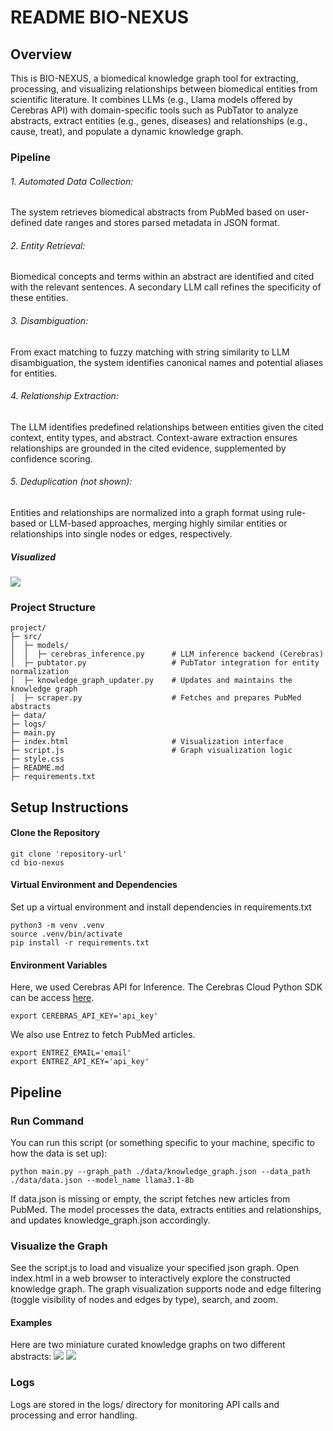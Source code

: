 # README BIO-NEXUS
## Overview
This is BIO-NEXUS, a biomedical knowledge graph tool for extracting, processing, and visualizing relationships between biomedical entities from scientific literature. It combines LLMs (e.g., Llama models offered by Cerebras API) with domain-specific tools such as PubTator to analyze abstracts, extract entities (e.g., genes, diseases) and relationships (e.g., cause, treat), and populate a dynamic knowledge graph.

### Pipeline
###### 1. Automated Data Collection: 
The system retrieves biomedical abstracts from PubMed based on user-defined date ranges and stores parsed metadata in JSON format.
###### 2. Entity Retrieval: 
Biomedical concepts and terms within an abstract are identified and cited with the relevant sentences. A secondary LLM call refines the specificity of these entities.
###### 3. Disambiguation: 
From exact matching to fuzzy matching with string similarity to LLM disambiguation, the system identifies canonical names and potential aliases for entities.
###### 4. Relationship Extraction: 
The LLM identifies predefined relationships between entities given the cited context, entity types, and abstract. Context-aware extraction ensures relationships are grounded in the cited evidence, supplemented by confidence scoring.
###### 5. Deduplication (not shown): 
Entities and relationships are normalized into a graph format using rule-based or LLM-based approaches, merging highly similar entities or relationships into single nodes or edges, respectively.
##### Visualized
![](GNBR_pipeline.png)

### Project Structure
```
project/
├─ src/
│  ├─ models/
│  │  ├─ cerebras_inference.py      # LLM inference backend (Cerebras)
│  ├─ pubtator.py                   # PubTator integration for entity normalization
│  ├─ knowledge_graph_updater.py    # Updates and maintains the knowledge graph
│  ├─ scraper.py                    # Fetches and prepares PubMed abstracts
├─ data/
├─ logs/
├─ main.py
├─ index.html                       # Visualization interface
├─ script.js                        # Graph visualization logic
├─ style.css                        
├─ README.md
├─ requirements.txt
```

## Setup Instructions
#### Clone the Repository
```
git clone 'repository-url'
cd bio-nexus
```
#### Virtual Environment and Dependencies
Set up a virtual environment and install dependencies in requirements.txt
```
python3 -m venv .venv
source .venv/bin/activate
pip install -r requirements.txt
```
#### Environment Variables
Here, we used Cerebras API for Inference. The Cerebras Cloud Python SDK can be access [here](https://github.com/Cerebras/cerebras-cloud-sdk-python).
```
export CEREBRAS_API_KEY='api_key'
```
We also use Entrez to fetch PubMed articles.
```
export ENTREZ_EMAIL='email'
export ENTREZ_API_KEY='api_key'
```

## Pipeline
### Run Command
You can run this script (or something specific to your machine, specific to how the data is set up):
```
python main.py --graph_path ./data/knowledge_graph.json --data_path ./data/data.json --model_name llama3.1-8b
```
If data.json is missing or empty, the script fetches new articles from PubMed. The model processes the data, extracts entities and relationships, and updates knowledge_graph.json accordingly.

### Visualize the Graph
See the script.js to load and visualize your specified json graph.
Open index.html in a web browser to interactively explore the constructed knowledge graph.
The graph visualization supports node and edge filtering (toggle visibility of nodes and edges by type), search, and zoom.
#### Examples
Here are two miniature curated knowledge graphs on two different abstracts:
![](GNBR_test_1.png)
![](GNBR_test_2.png)

### Logs
Logs are stored in the logs/ directory for monitoring API calls and processing and error handling.
